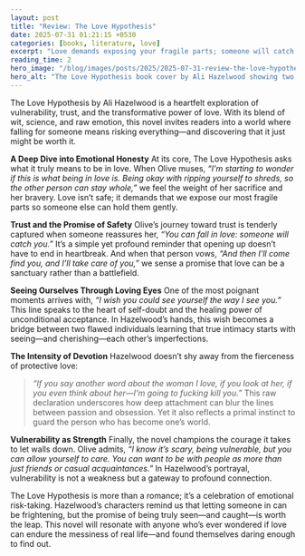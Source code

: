 ```yaml
---
layout: post
title: "Review: The Love Hypothesis"
date: 2025-07-31 01:21:15 +0530
categories: [books, literature, love]
excerpt: "Love demands exposing your fragile parts; someone will catch you."
reading_time: 2
hero_image: "/blog/images/posts/2025/2025-07-31-review-the-love-hypothesis-hero.jpg"
hero_alt: "The Love Hypothesis book cover by Ali Hazelwood showing two lab researchers in an intimate moment with chemistry equipment in the background"
---
```



The Love Hypothesis by Ali Hazelwood is a heartfelt exploration of vulnerability, trust, and the transformative power of love. With its blend of wit, science, and raw emotion, this novel invites readers into a world where falling for someone means risking everything—and discovering that it just might be worth it.

**A Deep Dive into Emotional Honesty**
At its core, The Love Hypothesis asks what it truly means to be in love. When Olive muses, *“I’m starting to wonder if this is what being in love is. Being okay with ripping yourself to shreds, so the other person can stay whole,”* we feel the weight of her sacrifice and her bravery. Love isn’t safe; it demands that we expose our most fragile parts so someone else can hold them gently.

**Trust and the Promise of Safety**
Olive’s journey toward trust is tenderly captured when someone reassures her, *“You can fall in love: someone will catch you.”* It’s a simple yet profound reminder that opening up doesn’t have to end in heartbreak. And when that person vows, *“And then I’ll come find you, and I’ll take care of you,”* we sense a promise that love can be a sanctuary rather than a battlefield.

**Seeing Ourselves Through Loving Eyes**
One of the most poignant moments arrives with, *“I wish you could see yourself the way I see you.”* This line speaks to the heart of self-doubt and the healing power of unconditional acceptance. In Hazelwood’s hands, this wish becomes a bridge between two flawed individuals learning that true intimacy starts with seeing—and cherishing—each other’s imperfections.

**The Intensity of Devotion**
Hazelwood doesn’t shy away from the fierceness of protective love:
> *“If you say another word about the woman I love, if you look at her, if you even think about her—I'm going to fucking kill you.”*
This raw declaration underscores how deep attachment can blur the lines between passion and obsession. Yet it also reflects a primal instinct to guard the person who has become one’s world.

**Vulnerability as Strength**
Finally, the novel champions the courage it takes to let walls down. Olive admits, *“I know it’s scary, being vulnerable, but you can allow yourself to care. You can want to be with people as more than just friends or casual acquaintances.”* In Hazelwood’s portrayal, vulnerability is not a weakness but a gateway to profound connection.

The Love Hypothesis is more than a romance; it’s a celebration of emotional risk-taking. Hazelwood’s characters remind us that letting someone in can be frightening, but the promise of being truly seen—and caught—is worth the leap. This novel will resonate with anyone who’s ever wondered if love can endure the messiness of real life—and found themselves daring enough to find out.

